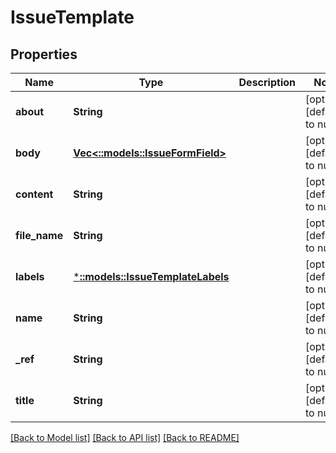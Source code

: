 # IssueTemplate

## Properties
Name | Type | Description | Notes
------------ | ------------- | ------------- | -------------
**about** | **String** |  | [optional] [default to null]
**body** | [**Vec<::models::IssueFormField>**](IssueFormField.md) |  | [optional] [default to null]
**content** | **String** |  | [optional] [default to null]
**file_name** | **String** |  | [optional] [default to null]
**labels** | [***::models::IssueTemplateLabels**](IssueTemplateLabels.md) |  | [optional] [default to null]
**name** | **String** |  | [optional] [default to null]
**_ref** | **String** |  | [optional] [default to null]
**title** | **String** |  | [optional] [default to null]

[[Back to Model list]](../README.md#documentation-for-models) [[Back to API list]](../README.md#documentation-for-api-endpoints) [[Back to README]](../README.md)


